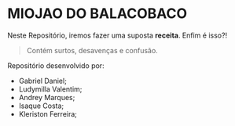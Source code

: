 # MIOJAO DO BALACOBACO

Neste Repositório, iremos fazer uma suposta __receita__. Enfim é isso?!

> Contém surtos, desavenças e confusão.

Repositório desenvolvido por:
- Gabriel Daniel;
- Ludymilla Valentim;
- Andrey Marques;
- Isaque Costa;
- Kleriston Ferreira;